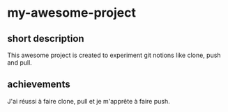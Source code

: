 # my-awesome-project

## short description

This awesome project is created to experiment git notions like clone, push and pull.

## achievements

J'ai réussi à faire clone, pull et je m'apprête à faire push.
